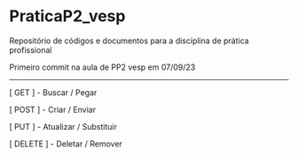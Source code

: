 # PraticaP2_vesp
Repositório de códigos e documentos para a disciplina de prática profissional

Primeiro commit na aula de PP2 vesp em 07/09/23

---
[ GET ] - Buscar / Pegar

[ POST ] - Criar / Enviar

[ PUT ] - Atualizar / Substituir

[ DELETE ] - Deletar / Remover